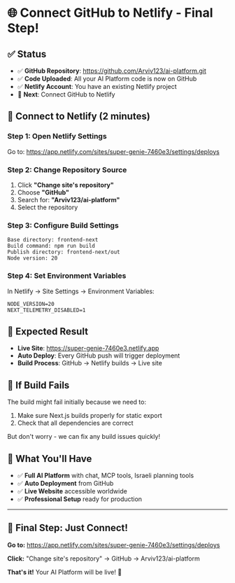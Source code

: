 # 🌐 Connect GitHub to Netlify - Final Step!

## ✅ Status
- ✅ **GitHub Repository**: https://github.com/Arviv123/ai-platform.git
- ✅ **Code Uploaded**: All your AI Platform code is now on GitHub
- ✅ **Netlify Account**: You have an existing Netlify project
- 🔄 **Next**: Connect GitHub to Netlify

## 🚀 Connect to Netlify (2 minutes)

### Step 1: Open Netlify Settings
Go to: https://app.netlify.com/sites/super-genie-7460e3/settings/deploys

### Step 2: Change Repository Source
1. Click **"Change site's repository"**
2. Choose **"GitHub"** 
3. Search for: **"Arviv123/ai-platform"**
4. Select the repository

### Step 3: Configure Build Settings
```
Base directory: frontend-next
Build command: npm run build
Publish directory: frontend-next/out
Node version: 20
```

### Step 4: Set Environment Variables
In Netlify → Site Settings → Environment Variables:
```
NODE_VERSION=20
NEXT_TELEMETRY_DISABLED=1
```

## 🎯 Expected Result
- **Live Site**: https://super-genie-7460e3.netlify.app
- **Auto Deploy**: Every GitHub push will trigger deployment
- **Build Process**: GitHub → Netlify builds → Live site

## 🔧 If Build Fails
The build might fail initially because we need to:
1. Make sure Next.js builds properly for static export
2. Check that all dependencies are correct

But don't worry - we can fix any build issues quickly!

## 📱 What You'll Have
- ✅ **Full AI Platform** with chat, MCP tools, Israeli planning tools
- ✅ **Auto Deployment** from GitHub
- ✅ **Live Website** accessible worldwide
- ✅ **Professional Setup** ready for production

---

## 🎉 Final Step: Just Connect!
**Go to:** https://app.netlify.com/sites/super-genie-7460e3/settings/deploys

**Click:** "Change site's repository" → GitHub → Arviv123/ai-platform

**That's it!** Your AI Platform will be live! 🚀